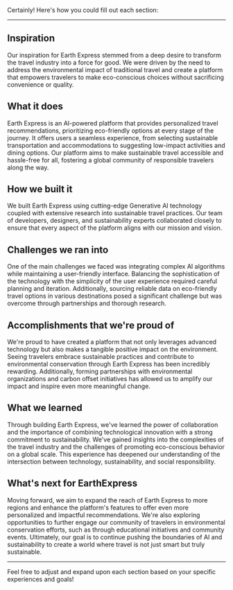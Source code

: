 Certainly! Here's how you could fill out each section:

---

## Inspiration
Our inspiration for Earth Express stemmed from a deep desire to transform the travel industry into a force for good. We were driven by the need to address the environmental impact of traditional travel and create a platform that empowers travelers to make eco-conscious choices without sacrificing convenience or quality.

## What it does
Earth Express is an AI-powered platform that provides personalized travel recommendations, prioritizing eco-friendly options at every stage of the journey. It offers users a seamless experience, from selecting sustainable transportation and accommodations to suggesting low-impact activities and dining options. Our platform aims to make sustainable travel accessible and hassle-free for all, fostering a global community of responsible travelers along the way.

## How we built it
We built Earth Express using cutting-edge Generative AI technology coupled with extensive research into sustainable travel practices. Our team of developers, designers, and sustainability experts collaborated closely to ensure that every aspect of the platform aligns with our mission and vision.

## Challenges we ran into
One of the main challenges we faced was integrating complex AI algorithms while maintaining a user-friendly interface. Balancing the sophistication of the technology with the simplicity of the user experience required careful planning and iteration. Additionally, sourcing reliable data on eco-friendly travel options in various destinations posed a significant challenge but was overcome through partnerships and thorough research.

## Accomplishments that we're proud of
We're proud to have created a platform that not only leverages advanced technology but also makes a tangible positive impact on the environment. Seeing travelers embrace sustainable practices and contribute to environmental conservation through Earth Express has been incredibly rewarding. Additionally, forming partnerships with environmental organizations and carbon offset initiatives has allowed us to amplify our impact and inspire even more meaningful change.

## What we learned
Through building Earth Express, we've learned the power of collaboration and the importance of combining technological innovation with a strong commitment to sustainability. We've gained insights into the complexities of the travel industry and the challenges of promoting eco-conscious behavior on a global scale. This experience has deepened our understanding of the intersection between technology, sustainability, and social responsibility.

## What's next for EarthExpress
Moving forward, we aim to expand the reach of Earth Express to more regions and enhance the platform's features to offer even more personalized and impactful recommendations. We're also exploring opportunities to further engage our community of travelers in environmental conservation efforts, such as through educational initiatives and community events. Ultimately, our goal is to continue pushing the boundaries of AI and sustainability to create a world where travel is not just smart but truly sustainable.

---

Feel free to adjust and expand upon each section based on your specific experiences and goals!
